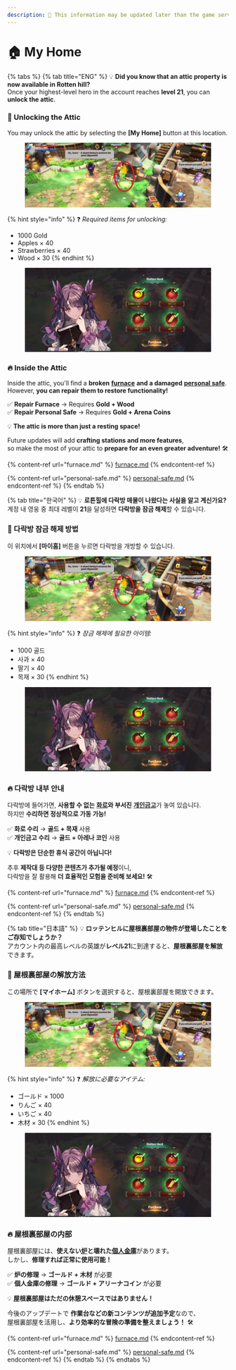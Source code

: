 ```yaml
---
description: 🛑 This information may be updated later than the game server data.
---
```


# 🏠 My Home

{% tabs %}
{% tab title="ENG" %}
💡 **Did you know that an attic property is now available in Rotten hill?**\
Once your highest-level hero in the account reaches **level 21**, you can **unlock the attic**.

### 🔑 Unlocking the Attic

You may unlock the attic by selecting the **\[My Home]** button at this location.

<figure><img src="../../.gitbook/assets/image (885).png" alt=""><figcaption></figcaption></figure>

{% hint style="info" %}
❓ _Required items for unlocking:_

* 1000 Gold
* Apples × 40
* Strawberries × 40
* Wood × 30
{% endhint %}

<figure><img src="../../.gitbook/assets/mh1.png" alt=""><figcaption></figcaption></figure>

### 🔥 Inside the Attic

Inside the attic, you'll find a **broken** [**furnace**](furnace.md) **and a damaged** [**personal safe**](personal-safe.md).\
However, **you can repair them to restore functionality!**

✅ **Repair Furnace** → Requires **Gold + Wood**\
✅ **Repair Personal Safe** → Requires **Gold + Arena Coins**

💡 **The attic is more than just a resting space!**

Future updates will add **crafting stations and more features**,\
so make the most of your attic to **prepare for an even greater adventure!** 🛠️

{% content-ref url="furnace.md" %}
[furnace.md](furnace.md)
{% endcontent-ref %}

{% content-ref url="personal-safe.md" %}
[personal-safe.md](personal-safe.md)
{% endcontent-ref %}
{% endtab %}

{% tab title="한국어" %}
💡 **로튼힐에 다락방 매물이 나왔다는 사실을 알고 계신가요?**\
계정 내 영웅 중 최대 레벨이 **21**을 달성하면 **다락방을 잠금 해제**할 수 있습니다.

### 🔑 다락방 잠금 해제 방법

이 위치에서 **\[마이홈]** 버튼을 누르면 다락방을 개방할 수 있습니다.

<figure><img src="../../.gitbook/assets/image (885).png" alt=""><figcaption></figcaption></figure>

{% hint style="info" %}
❓ _잠금 해제에 필요한 아이템:_

* 1000 골드
* 사과 × 40
* 딸기 × 40
* 목재 × 30
{% endhint %}

<figure><img src="../../.gitbook/assets/mh1.png" alt=""><figcaption></figcaption></figure>

### 🔥 **다락방 내부 안내**

다락방에 들어가면, **사용할 수 없는** [**화로**](furnace.md)**와 부서진** [**개인금고**](personal-safe.md)가 놓여 있습니다.\
하지만 **수리하면 정상적으로 가동 가능!**

✅ **화로 수리** → **골드 + 목재** 사용\
✅ **개인금고 수리** → **골드 + 아레나 코인** 사용

💡 **다락방은 단순한 휴식 공간이 아닙니다!**

추후 **제작대 등 다양한 콘텐츠가 추가될 예정**이니,\
다락방을 잘 활용해 **더 효율적인 모험을 준비해 보세요!** 🛠️

{% content-ref url="furnace.md" %}
[furnace.md](furnace.md)
{% endcontent-ref %}

{% content-ref url="personal-safe.md" %}
[personal-safe.md](personal-safe.md)
{% endcontent-ref %}
{% endtab %}

{% tab title="日本語" %}
💡 **ロッテンヒルに屋根裏部屋の物件が登場したことをご存知でしょうか？**\
アカウント内の最高レベルの英雄が**レベル21**に到達すると、**屋根裏部屋を解放**できます。

### 🔑 屋根裏部屋の解放方法

この場所で **\[マイホーム]** ボタンを選択すると、屋根裏部屋を開放できます。

<figure><img src="../../.gitbook/assets/image (885).png" alt=""><figcaption></figcaption></figure>

{% hint style="info" %}
❓ _解放に必要なアイテム:_

* ゴールド × 1000
* りんご × 40
* いちご × 40
* 木材 × 30
{% endhint %}

<figure><img src="../../.gitbook/assets/mh1.png" alt=""><figcaption></figcaption></figure>

### 🔥 屋根裏部屋の内部

屋根裏部屋には、**使えない**[**炉**](furnace.md)**と壊れた**[**個人金庫**](personal-safe.md)があります。\
しかし、**修理すれば正常に使用可能！**

✅ **炉の修理** → **ゴールド + 木材** が必要\
✅ **個人金庫の修理** → **ゴールド + アリーナコイン** が必要

💡 **屋根裏部屋はただの休憩スペースではありません！**

今後のアップデートで **作業台などの新コンテンツが追加予定**なので、\
屋根裏部屋を活用し、**より効率的な冒険の準備を整えましょう！** 🛠️

{% content-ref url="furnace.md" %}
[furnace.md](furnace.md)
{% endcontent-ref %}

{% content-ref url="personal-safe.md" %}
[personal-safe.md](personal-safe.md)
{% endcontent-ref %}
{% endtab %}
{% endtabs %}



